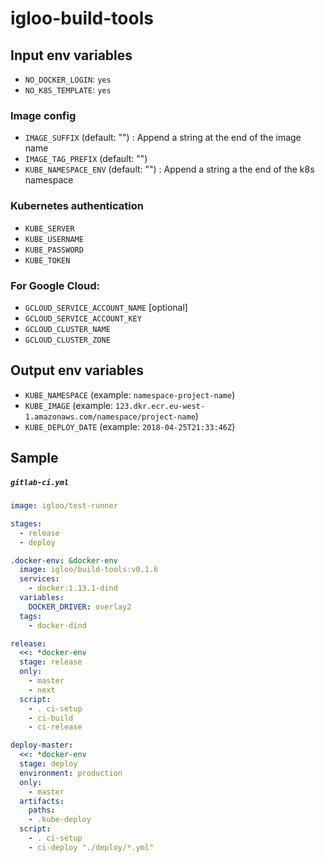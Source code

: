 
# igloo-build-tools

## Input env variables

- `NO_DOCKER_LOGIN`: `yes`
- `NO_K8S_TEMPLATE`: `yes`

### Image config

- `IMAGE_SUFFIX` (default: "") : Append a string at the end of the image name
- `IMAGE_TAG_PREFIX` (default: "")
- `KUBE_NAMESPACE_ENV` (default: "") : Append a string a the end of the k8s namespace

### Kubernetes authentication

- `KUBE_SERVER`
- `KUBE_USERNAME`
- `KUBE_PASSWORD`
- `KUBE_TOKEN`

### For Google Cloud:
- `GCLOUD_SERVICE_ACCOUNT_NAME` [optional]
- `GCLOUD_SERVICE_ACCOUNT_KEY`
- `GCLOUD_CLUSTER_NAME`
- `GCLOUD_CLUSTER_ZONE`

## Output env variables

- `KUBE_NAMESPACE` (example: `namespace-project-name`)
- `KUBE_IMAGE` (example: `123.dkr.ecr.eu-west-1.amazonaws.com/namespace/project-name`)
- `KUBE_DEPLOY_DATE` (example: `2018-04-25T21:33:46Z`)

## Sample

##### `gitlab-ci.yml`

```yaml
image: igloo/test-runner

stages:
  - release
  - deploy

.docker-env: &docker-env
  image: igloo/build-tools:v0.1.6
  services:
    - docker:1.13.1-dind
  variables:
    DOCKER_DRIVER: overlay2
  tags:
    - docker-dind

release:
  <<: *docker-env
  stage: release
  only:
    - master
    - next
  script:
    - . ci-setup
    - ci-build
    - ci-release

deploy-master:
  <<: *docker-env
  stage: deploy
  environment: production
  only:
    - master
  artifacts:
    paths:
    - .kube-deploy
  script:
    - . ci-setup
    - ci-deploy "./deploy/*.yml"
```
